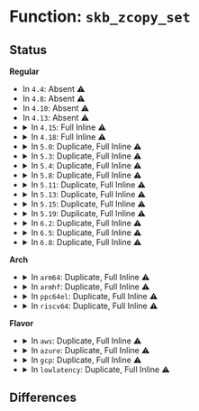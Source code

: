 # Function: <code>skb_zcopy_set</code>

## Status
<b>Regular</b>
<ul>
<li>
In <code>4.4</code>: Absent ⚠️
</li>
<li>
In <code>4.8</code>: Absent ⚠️
</li>
<li>
In <code>4.10</code>: Absent ⚠️
</li>
<li>
In <code>4.13</code>: Absent ⚠️
</li>
<li>
<details>
<summary>In <code>4.15</code>: Full Inline ⚠️</summary>

**Collision:** Unique Static

**Inline:** Full

**Transformation:** False

**Instances:**

```
In net/core/skbuff.c (ffffffff81837d8c)
Location: include/linux/skbuff.h:1285
Inline: True
Inline callers:
  - net/core/skbuff.c:skb_zerocopy_iter_stream
```
</details>
</li>
<li>
<details>
<summary>In <code>4.18</code>: Full Inline ⚠️</summary>

**Collision:** Unique Static

**Inline:** Full

**Transformation:** False

**Instances:**

```
In net/core/skbuff.c (ffffffff8187eecc)
Location: include/linux/skbuff.h:1296
Inline: True
Inline callers:
  - net/core/skbuff.c:skb_zerocopy_clone
  - net/core/skbuff.c:skb_zerocopy_iter_stream
```
</details>
</li>
<li>
<details>
<summary>In <code>5.0</code>: Duplicate, Full Inline ⚠️</summary>

**Collision:** Static Duplication

**Inline:** Full

**Transformation:** False

**Instances:**

```
In net/core/skbuff.c (ffffffff8189fcbc)
Location: include/linux/skbuff.h:1334
Inline: True
Inline callers:
  - net/core/skbuff.c:skb_zerocopy_clone
  - net/core/skbuff.c:skb_zerocopy_clone
  - net/core/skbuff.c:skb_zerocopy_iter_stream
  - net/core/skbuff.c:skb_zerocopy_iter_stream
```
```
In net/ipv4/ip_output.c (ffffffff8191a894)
Location: include/linux/skbuff.h:1334
Inline: True
```
```
In net/ipv6/ip6_output.c (ffffffff819964ec)
Location: include/linux/skbuff.h:1334
Inline: True
```
</details>
</li>
<li>
<details>
<summary>In <code>5.3</code>: Duplicate, Full Inline ⚠️</summary>

**Collision:** Static Duplication

**Inline:** Full

**Transformation:** False

**Instances:**

```
In net/core/skbuff.c (ffffffff818ea6e7)
Location: include/linux/skbuff.h:1422
Inline: True
Inline callers:
  - net/core/skbuff.c:skb_zerocopy_clone
  - net/core/skbuff.c:skb_zerocopy_clone
  - net/core/skbuff.c:skb_zerocopy_iter_stream
  - net/core/skbuff.c:skb_zerocopy_iter_stream
```
```
In net/ipv4/ip_output.c (ffffffff8197ca3f)
Location: include/linux/skbuff.h:1422
Inline: True
```
```
In net/ipv4/tcp_output.c (ffffffff8199b2e5)
Location: include/linux/skbuff.h:1422
Inline: True
Inline callers:
  - net/ipv4/tcp_output.c:tcp_send_syn_data
```
```
In net/ipv6/ip6_output.c (ffffffff81a0297a)
Location: include/linux/skbuff.h:1422
Inline: True
```
</details>
</li>
<li>
<details>
<summary>In <code>5.4</code>: Duplicate, Full Inline ⚠️</summary>

**Collision:** Static Duplication

**Inline:** Full

**Transformation:** False

**Instances:**

```
In net/core/skbuff.c (ffffffff8191c857)
Location: include/linux/skbuff.h:1419
Inline: True
Inline callers:
  - net/core/skbuff.c:skb_zerocopy_clone
  - net/core/skbuff.c:skb_zerocopy_clone
  - net/core/skbuff.c:skb_zerocopy_iter_stream
  - net/core/skbuff.c:skb_zerocopy_iter_stream
```
```
In net/ipv4/ip_output.c (ffffffff819b33df)
Location: include/linux/skbuff.h:1419
Inline: True
```
```
In net/ipv4/tcp_output.c (ffffffff819d1d25)
Location: include/linux/skbuff.h:1419
Inline: True
Inline callers:
  - net/ipv4/tcp_output.c:tcp_send_syn_data
```
```
In net/ipv6/ip6_output.c (ffffffff81a39555)
Location: include/linux/skbuff.h:1419
Inline: True
```
</details>
</li>
<li>
<details>
<summary>In <code>5.8</code>: Duplicate, Full Inline ⚠️</summary>

**Collision:** Static Duplication

**Inline:** Full

**Transformation:** False

**Instances:**

```
In net/core/skbuff.c (ffffffff819eeb4e)
Location: include/linux/skbuff.h:1425
Inline: True
Inline callers:
  - net/core/skbuff.c:skb_zerocopy_clone
  - net/core/skbuff.c:skb_zerocopy_clone
  - net/core/skbuff.c:skb_zerocopy_iter_stream
  - net/core/skbuff.c:skb_zerocopy_iter_stream
```
```
In net/ipv4/ip_output.c (ffffffff81a9d7aa)
Location: include/linux/skbuff.h:1425
Inline: True
Inline callers:
  - net/ipv4/ip_output.c:__ip_append_data
  - net/ipv4/ip_output.c:__ip_append_data
  - net/ipv4/ip_output.c:__ip_append_data
  - net/ipv4/ip_output.c:__ip_append_data
```
```
In net/ipv4/tcp_output.c (ffffffff81abec0d)
Location: include/linux/skbuff.h:1425
Inline: True
Inline callers:
  - net/ipv4/tcp_output.c:tcp_send_syn_data
```
```
In net/ipv6/ip6_output.c (ffffffff81b2ecc2)
Location: include/linux/skbuff.h:1425
Inline: True
```
</details>
</li>
<li>
<details>
<summary>In <code>5.11</code>: Duplicate, Full Inline ⚠️</summary>

**Collision:** Static Duplication

**Inline:** Full

**Transformation:** False

**Instances:**

```
In net/core/skbuff.c (ffffffff819ee7ee)
Location: include/linux/skbuff.h:1446
Inline: True
Inline callers:
  - net/core/skbuff.c:skb_zerocopy_clone
  - net/core/skbuff.c:skb_zerocopy_clone
  - net/core/skbuff.c:skb_zerocopy_iter_stream
  - net/core/skbuff.c:skb_zerocopy_iter_stream
```
```
In net/ipv4/ip_output.c (ffffffff81aa7666)
Location: include/linux/skbuff.h:1446
Inline: True
Inline callers:
  - net/ipv4/ip_output.c:__ip_append_data
  - net/ipv4/ip_output.c:__ip_append_data
  - net/ipv4/ip_output.c:__ip_append_data
  - net/ipv4/ip_output.c:__ip_append_data
```
```
In net/ipv4/tcp_output.c (ffffffff81aca56d)
Location: include/linux/skbuff.h:1446
Inline: True
Inline callers:
  - net/ipv4/tcp_output.c:tcp_send_syn_data
```
```
In net/ipv6/ip6_output.c (ffffffff81b3d712)
Location: include/linux/skbuff.h:1446
Inline: True
```
</details>
</li>
<li>
<details>
<summary>In <code>5.13</code>: Duplicate, Full Inline ⚠️</summary>

**Collision:** Static Duplication

**Inline:** Full

**Transformation:** False

**Instances:**

```
In net/core/skbuff.c (ffffffff819d41eb)
Location: include/linux/skbuff.h:1464
Inline: True
Inline callers:
  - net/core/skbuff.c:skb_zerocopy_clone
  - net/core/skbuff.c:skb_zerocopy_clone
  - net/core/skbuff.c:skb_zerocopy_iter_stream
  - net/core/skbuff.c:skb_zerocopy_iter_stream
```
```
In net/ipv4/ip_output.c (ffffffff81a9284b)
Location: include/linux/skbuff.h:1464
Inline: True
Inline callers:
  - net/ipv4/ip_output.c:__ip_append_data
  - net/ipv4/ip_output.c:__ip_append_data
  - net/ipv4/ip_output.c:__ip_append_data
  - net/ipv4/ip_output.c:__ip_append_data
```
```
In net/ipv4/tcp_output.c (ffffffff81ab53ed)
Location: include/linux/skbuff.h:1464
Inline: True
Inline callers:
  - net/ipv4/tcp_output.c:tcp_send_syn_data
```
```
In net/ipv6/ip6_output.c (ffffffff81b2aba8)
Location: include/linux/skbuff.h:1464
Inline: True
```
</details>
</li>
<li>
<details>
<summary>In <code>5.15</code>: Duplicate, Full Inline ⚠️</summary>

**Collision:** Static Duplication

**Inline:** Full

**Transformation:** False

**Instances:**

```
In net/core/skbuff.c (ffffffff81a83f0b)
Location: include/linux/skbuff.h:1477
Inline: True
Inline callers:
  - net/core/skbuff.c:skb_zerocopy_clone
  - net/core/skbuff.c:skb_zerocopy_clone
  - net/core/skbuff.c:skb_zerocopy_iter_stream
  - net/core/skbuff.c:skb_zerocopy_iter_stream
```
```
In net/ipv4/ip_output.c (ffffffff81b4dc4f)
Location: include/linux/skbuff.h:1477
Inline: True
Inline callers:
  - net/ipv4/ip_output.c:__ip_append_data
  - net/ipv4/ip_output.c:__ip_append_data
  - net/ipv4/ip_output.c:__ip_append_data
  - net/ipv4/ip_output.c:__ip_append_data
```
```
In net/ipv4/tcp_output.c (ffffffff81b723e5)
Location: include/linux/skbuff.h:1477
Inline: True
Inline callers:
  - net/ipv4/tcp_output.c:tcp_send_syn_data
```
```
In net/ipv6/ip6_output.c (ffffffff81bf0c92)
Location: include/linux/skbuff.h:1477
Inline: True
```
</details>
</li>
<li>
<details>
<summary>In <code>5.19</code>: Duplicate, Full Inline ⚠️</summary>

**Collision:** Static Duplication

**Inline:** Full

**Transformation:** False

**Instances:**

```
In net/core/skbuff.c (ffffffff81bf9809)
Location: include/linux/skbuff.h:1826
Inline: True
Inline callers:
  - net/core/skbuff.c:skb_zerocopy_clone
  - net/core/skbuff.c:skb_zerocopy_clone
  - net/core/skbuff.c:skb_zerocopy_iter_stream
  - net/core/skbuff.c:skb_zerocopy_iter_stream
```
```
In net/ipv4/ip_output.c (ffffffff81cdb4d8)
Location: include/linux/skbuff.h:1826
Inline: True
Inline callers:
  - net/ipv4/ip_output.c:__ip_append_data
  - net/ipv4/ip_output.c:__ip_append_data
  - net/ipv4/ip_output.c:__ip_append_data
  - net/ipv4/ip_output.c:__ip_append_data
```
```
In net/ipv4/tcp_output.c (ffffffff81d01b0c)
Location: include/linux/skbuff.h:1826
Inline: True
Inline callers:
  - net/ipv4/tcp_output.c:tcp_send_syn_data
```
```
In net/ipv6/ip6_output.c (ffffffff81d899f8)
Location: include/linux/skbuff.h:1826
Inline: True
```
</details>
</li>
<li>
<details>
<summary>In <code>6.2</code>: Duplicate, Full Inline ⚠️</summary>

**Collision:** Static Duplication

**Inline:** Full

**Transformation:** False

**Instances:**

```
In net/core/skbuff.c (ffffffff81da8659)
Location: include/linux/skbuff.h:1676
Inline: True
Inline callers:
  - net/core/skbuff.c:skb_zerocopy_clone
  - net/core/skbuff.c:skb_zerocopy_clone
  - net/core/skbuff.c:skb_zerocopy_iter_stream
  - net/core/skbuff.c:skb_zerocopy_iter_stream
```
```
In net/ipv4/ip_output.c (ffffffff81e9be83)
Location: include/linux/skbuff.h:1676
Inline: True
Inline callers:
  - net/ipv4/ip_output.c:__ip_append_data
  - net/ipv4/ip_output.c:__ip_append_data
  - net/ipv4/ip_output.c:__ip_append_data
  - net/ipv4/ip_output.c:__ip_append_data
```
```
In net/ipv4/tcp_output.c (ffffffff81ec6c7c)
Location: include/linux/skbuff.h:1676
Inline: True
Inline callers:
  - net/ipv4/tcp_output.c:tcp_send_syn_data
```
```
In net/ipv6/ip6_output.c (ffffffff81f5767f)
Location: include/linux/skbuff.h:1676
Inline: True
```
</details>
</li>
<li>
<details>
<summary>In <code>6.5</code>: Duplicate, Full Inline ⚠️</summary>

**Collision:** Static Duplication

**Inline:** Full

**Transformation:** False

**Instances:**

```
In net/core/skbuff.c (ffffffff81e172f9)
Location: include/linux/skbuff.h:1705
Inline: True
Inline callers:
  - net/core/skbuff.c:skb_zerocopy_clone
  - net/core/skbuff.c:skb_zerocopy_clone
  - net/core/skbuff.c:skb_zerocopy_iter_stream
  - net/core/skbuff.c:skb_zerocopy_iter_stream
```
```
In net/ipv4/ip_output.c (ffffffff81efaa1d)
Location: include/linux/skbuff.h:1705
Inline: True
Inline callers:
  - net/ipv4/ip_output.c:__ip_append_data
  - net/ipv4/ip_output.c:__ip_append_data
  - net/ipv4/ip_output.c:__ip_append_data
  - net/ipv4/ip_output.c:__ip_append_data
```
```
In net/ipv4/tcp_output.c (ffffffff81f254c8)
Location: include/linux/skbuff.h:1705
Inline: True
Inline callers:
  - net/ipv4/tcp_output.c:tcp_send_syn_data
```
```
In net/ipv6/ip6_output.c (ffffffff81fb7178)
Location: include/linux/skbuff.h:1705
Inline: True
```
</details>
</li>
<li>
<details>
<summary>In <code>6.8</code>: Duplicate, Full Inline ⚠️</summary>

**Collision:** Static Duplication

**Inline:** Full

**Transformation:** False

**Instances:**

```
In net/core/skbuff.c (ffffffff81ed46f9)
Location: include/linux/skbuff.h:1712
Inline: True
Inline callers:
  - net/core/skbuff.c:skb_zerocopy_clone
  - net/core/skbuff.c:skb_zerocopy_clone
  - net/core/skbuff.c:skb_zerocopy_iter_stream
  - net/core/skbuff.c:skb_zerocopy_iter_stream
```
```
In net/ipv4/ip_output.c (ffffffff81fbe96a)
Location: include/linux/skbuff.h:1712
Inline: True
Inline callers:
  - net/ipv4/ip_output.c:__ip_append_data
  - net/ipv4/ip_output.c:__ip_append_data
  - net/ipv4/ip_output.c:__ip_append_data
  - net/ipv4/ip_output.c:__ip_append_data
```
```
In net/ipv4/tcp_output.c (ffffffff81fe9d8a)
Location: include/linux/skbuff.h:1712
Inline: True
Inline callers:
  - net/ipv4/tcp_output.c:tcp_send_syn_data
```
```
In net/ipv6/ip6_output.c (ffffffff82083f44)
Location: include/linux/skbuff.h:1712
Inline: True
```
</details>
</li>
</ul>
<b>Arch</b>
<ul>
<li>
<details>
<summary>In <code>arm64</code>: Duplicate, Full Inline ⚠️</summary>

**Collision:** Static Duplication

**Inline:** Full

**Transformation:** False

**Instances:**

```
In net/core/skbuff.c (ffff800010bb6e34)
Location: include/linux/skbuff.h:1419
Inline: True
Inline callers:
  - net/core/skbuff.c:skb_zerocopy_clone
  - net/core/skbuff.c:skb_zerocopy_clone
  - net/core/skbuff.c:skb_zerocopy_iter_stream
  - net/core/skbuff.c:skb_zerocopy_iter_stream
```
```
In net/ipv4/ip_output.c (ffff800010c62dd8)
Location: include/linux/skbuff.h:1419
Inline: True
```
```
In net/ipv4/tcp_output.c (ffff800010c848dc)
Location: include/linux/skbuff.h:1419
Inline: True
Inline callers:
  - net/ipv4/tcp_output.c:tcp_send_syn_data
```
```
In net/ipv6/ip6_output.c (ffff800010cf94b4)
Location: include/linux/skbuff.h:1419
Inline: True
```
</details>
</li>
<li>
<details>
<summary>In <code>armhf</code>: Duplicate, Full Inline ⚠️</summary>

**Collision:** Static Duplication

**Inline:** Full

**Transformation:** False

**Instances:**

```
In net/core/skbuff.c (c0cd3c74)
Location: include/linux/skbuff.h:1419
Inline: True
Inline callers:
  - net/core/skbuff.c:skb_zerocopy_clone
  - net/core/skbuff.c:skb_zerocopy_clone
  - net/core/skbuff.c:skb_zerocopy_iter_stream
  - net/core/skbuff.c:skb_zerocopy_iter_stream
```
```
In net/ipv4/ip_output.c (c0d73af4)
Location: include/linux/skbuff.h:1419
Inline: True
Inline callers:
  - net/ipv4/ip_output.c:__ip_append_data
  - net/ipv4/ip_output.c:__ip_append_data
  - net/ipv4/ip_output.c:__ip_append_data
  - net/ipv4/ip_output.c:__ip_append_data
```
```
In net/ipv4/tcp_output.c (c0d93bd0)
Location: include/linux/skbuff.h:1419
Inline: True
Inline callers:
  - net/ipv4/tcp_output.c:tcp_send_syn_data
```
```
In net/ipv6/ip6_output.c (c0e010a4)
Location: include/linux/skbuff.h:1419
Inline: True
Inline callers:
  - net/ipv6/ip6_output.c:__ip6_append_data
  - net/ipv6/ip6_output.c:__ip6_append_data
  - net/ipv6/ip6_output.c:__ip6_append_data
  - net/ipv6/ip6_output.c:__ip6_append_data
```
</details>
</li>
<li>
<details>
<summary>In <code>ppc64el</code>: Duplicate, Full Inline ⚠️</summary>

**Collision:** Static Duplication

**Inline:** Full

**Transformation:** False

**Instances:**

```
In net/core/skbuff.c (c000000000c8e838)
Location: include/linux/skbuff.h:1419
Inline: True
Inline callers:
  - net/core/skbuff.c:skb_zerocopy_clone
  - net/core/skbuff.c:skb_zerocopy_clone
  - net/core/skbuff.c:skb_zerocopy_iter_stream
  - net/core/skbuff.c:skb_zerocopy_iter_stream
```
```
In net/ipv4/ip_output.c (c000000000d67e00)
Location: include/linux/skbuff.h:1419
Inline: True
```
```
In net/ipv4/tcp_output.c (c000000000d906c4)
Location: include/linux/skbuff.h:1419
Inline: True
Inline callers:
  - net/ipv4/tcp_output.c:tcp_send_syn_data
```
```
In net/ipv6/ip6_output.c (c000000000e21194)
Location: include/linux/skbuff.h:1419
Inline: True
```
</details>
</li>
<li>
<details>
<summary>In <code>riscv64</code>: Duplicate, Full Inline ⚠️</summary>

**Collision:** Static Duplication

**Inline:** Full

**Transformation:** False

**Instances:**

```
In net/core/skbuff.c (ffffffe000746a66)
Location: include/linux/skbuff.h:1419
Inline: True
Inline callers:
  - net/core/skbuff.c:skb_zerocopy_clone
  - net/core/skbuff.c:skb_zerocopy_clone
  - net/core/skbuff.c:skb_zerocopy_iter_stream
  - net/core/skbuff.c:skb_zerocopy_iter_stream
```
```
In net/ipv4/ip_output.c (ffffffe0007cb710)
Location: include/linux/skbuff.h:1419
Inline: True
```
```
In net/ipv4/tcp_output.c (ffffffe0007e6316)
Location: include/linux/skbuff.h:1419
Inline: True
Inline callers:
  - net/ipv4/tcp_output.c:tcp_send_syn_data
```
```
In net/ipv6/ip6_output.c (ffffffe000844e3e)
Location: include/linux/skbuff.h:1419
Inline: True
```
</details>
</li>
</ul>
<b>Flavor</b>
<ul>
<li>
<details>
<summary>In <code>aws</code>: Duplicate, Full Inline ⚠️</summary>

**Collision:** Static Duplication

**Inline:** Full

**Transformation:** False

**Instances:**

```
In net/core/skbuff.c (ffffffff818bc857)
Location: include/linux/skbuff.h:1419
Inline: True
Inline callers:
  - net/core/skbuff.c:skb_zerocopy_clone
  - net/core/skbuff.c:skb_zerocopy_clone
  - net/core/skbuff.c:skb_zerocopy_iter_stream
  - net/core/skbuff.c:skb_zerocopy_iter_stream
```
```
In net/ipv4/ip_output.c (ffffffff8195324f)
Location: include/linux/skbuff.h:1419
Inline: True
```
```
In net/ipv4/tcp_output.c (ffffffff81971b95)
Location: include/linux/skbuff.h:1419
Inline: True
Inline callers:
  - net/ipv4/tcp_output.c:tcp_send_syn_data
```
```
In net/ipv6/ip6_output.c (ffffffff819d8be5)
Location: include/linux/skbuff.h:1419
Inline: True
```
</details>
</li>
<li>
<details>
<summary>In <code>azure</code>: Duplicate, Full Inline ⚠️</summary>

**Collision:** Static Duplication

**Inline:** Full

**Transformation:** False

**Instances:**

```
In net/core/skbuff.c (ffffffff81876797)
Location: include/linux/skbuff.h:1419
Inline: True
Inline callers:
  - net/core/skbuff.c:skb_zerocopy_clone
  - net/core/skbuff.c:skb_zerocopy_clone
  - net/core/skbuff.c:skb_zerocopy_iter_stream
  - net/core/skbuff.c:skb_zerocopy_iter_stream
```
```
In net/ipv4/ip_output.c (ffffffff8190cd3f)
Location: include/linux/skbuff.h:1419
Inline: True
```
```
In net/ipv4/tcp_output.c (ffffffff8192b665)
Location: include/linux/skbuff.h:1419
Inline: True
Inline callers:
  - net/ipv4/tcp_output.c:tcp_send_syn_data
```
```
In net/ipv6/ip6_output.c (ffffffff819959a5)
Location: include/linux/skbuff.h:1419
Inline: True
```
</details>
</li>
<li>
<details>
<summary>In <code>gcp</code>: Duplicate, Full Inline ⚠️</summary>

**Collision:** Static Duplication

**Inline:** Full

**Transformation:** False

**Instances:**

```
In net/core/skbuff.c (ffffffff8190d857)
Location: include/linux/skbuff.h:1419
Inline: True
Inline callers:
  - net/core/skbuff.c:skb_zerocopy_clone
  - net/core/skbuff.c:skb_zerocopy_clone
  - net/core/skbuff.c:skb_zerocopy_iter_stream
  - net/core/skbuff.c:skb_zerocopy_iter_stream
```
```
In net/ipv4/ip_output.c (ffffffff819bda1f)
Location: include/linux/skbuff.h:1419
Inline: True
```
```
In net/ipv4/tcp_output.c (ffffffff819dc365)
Location: include/linux/skbuff.h:1419
Inline: True
Inline callers:
  - net/ipv4/tcp_output.c:tcp_send_syn_data
```
```
In net/ipv6/ip6_output.c (ffffffff81a43665)
Location: include/linux/skbuff.h:1419
Inline: True
```
</details>
</li>
<li>
<details>
<summary>In <code>lowlatency</code>: Duplicate, Full Inline ⚠️</summary>

**Collision:** Static Duplication

**Inline:** Full

**Transformation:** False

**Instances:**

```
In net/core/skbuff.c (ffffffff8192e987)
Location: include/linux/skbuff.h:1419
Inline: True
Inline callers:
  - net/core/skbuff.c:skb_zerocopy_clone
  - net/core/skbuff.c:skb_zerocopy_clone
  - net/core/skbuff.c:skb_zerocopy_iter_stream
  - net/core/skbuff.c:skb_zerocopy_iter_stream
```
```
In net/ipv4/ip_output.c (ffffffff819c732f)
Location: include/linux/skbuff.h:1419
Inline: True
```
```
In net/ipv4/tcp_output.c (ffffffff819e5fe5)
Location: include/linux/skbuff.h:1419
Inline: True
Inline callers:
  - net/ipv4/tcp_output.c:tcp_send_syn_data
```
```
In net/ipv6/ip6_output.c (ffffffff81a4f305)
Location: include/linux/skbuff.h:1419
Inline: True
```
</details>
</li>
</ul>

## Differences
